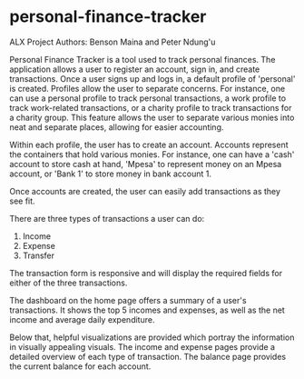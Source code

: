 # personal-finance-tracker
ALX Project
Authors: Benson Maina and Peter Ndung'u

Personal Finance Tracker is a tool used to track personal finances. The application allows a user to register an account, sign in, and create transactions. Once a user signs up and logs in, a default profile of 'personal' is created. Profiles allow the user to separate concerns. For instance, one can use a personal profile to track personal transactions, a work profile to track work-related transactions, or a charity profile to track transactions for a charity group. This feature allows the user to separate various monies into neat and separate places, allowing for easier accounting.

Within each profile, the user has to create an account. Accounts represent the containers that hold various monies. For instance, one can have a 'cash' account to store cash at hand, 'Mpesa' to represent money on an Mpesa account, or 'Bank 1' to store money in bank account 1.

Once accounts are created, the user can easily add transactions as they see fit.

There are three types of transactions a user can do:
1. Income
2. Expense
3. Transfer

The transaction form is responsive and will display the required fields for either of the three transactions.

The dashboard on the home page offers a summary of a user's transactions. It shows the top 5 incomes and expenses, as well as the net income and average daily expenditure.

Below that, helpful visualizations are provided which portray the information in visually appealing visuals. The income and expense pages provide a detailed overview of each type of transaction. The balance page provides the current balance for each account.
